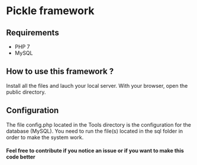 # Pickle framework

## Requirements
- PHP 7
- MySQL

## How to use this framework ?
Install all the files and lauch your local server.
With your browser, open the public directory.

## Configuration
The file config.php located in the Tools directory is the configuration for the database (MySQL).
You need to run the file(s) located in the sql folder in order to make the system work.

#### Feel free to contribute if you notice an issue or if you want to make this code better
